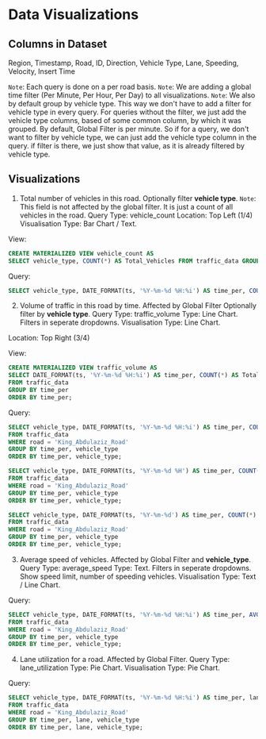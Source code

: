 # Data Visualizations

## Columns in Dataset
Region, Timestamp, Road, ID, Direction, Vehicle Type, Lane, Speeding, Velocity, Insert Time

`Note`: Each query is done on a per road basis.
`Note`: We are adding a global time filter (Per Minute, Per Hour, Per Day) to all visualizations.
`Note`: We also by default group by vehicle type. This way we don't have to add a filter for vehicle type in every query. For queries without the filter, we just add the vehicle type columns, based of some common column, by which it was grouped. By default, Global Filter is per minute. So if for a query, we don't want to filter by vehicle type, we can just add the vehicle type column in the query. if filter is there, we just show that value, as it is already filtered by vehicle type.

## Visualizations
1. Total number of vehicles in this road. Optionally filter **vehicle type**.
`Note`: This field is not affected by the global filter. It is just a count of all vehicles in the road.
Query Type: vehicle_count
Location: Top Left (1/4)
Visualisation Type: Bar Chart / Text.

View:
```sql
CREATE MATERIALIZED VIEW vehicle_count AS
SELECT vehicle_type, COUNT(*) AS Total_Vehicles FROM traffic_data GROUP BY vehicle_type;
```

Query:  
```sql
SELECT vehicle_type, DATE_FORMAT(ts, '%Y-%m-%d %H:%i') AS time_per, COUNT(*) AS Total_Vehicles FROM traffic_data WHERE Road = 'King_Abdulaziz_Road' GROUP BY time_per, vehicle_type ORDER BY time_per, vehicle_type;
```

2. Volume of traffic in this road by time. Affected by Global Filter Optionally filter by **vehicle type**.
Query Type: traffic_volume
Type: Line Chart. Filters in seperate dropdowns.
Visualisation Type: Line Chart.

Location: Top Right (3/4)

View:
```sql
CREATE MATERIALIZED VIEW traffic_volume AS
SELECT DATE_FORMAT(ts, '%Y-%m-%d %H:%i') AS time_per, COUNT(*) AS Total_Vehicles
FROM traffic_data
GROUP BY time_per
ORDER BY time_per;
```

Query:
```sql
SELECT vehicle_type, DATE_FORMAT(ts, '%Y-%m-%d %H:%i') AS time_per, COUNT(*) AS Total_Vehicles
FROM traffic_data
WHERE road = 'King_Abdulaziz_Road'
GROUP BY time_per, vehicle_type
ORDER BY time_per, vehicle_type;

SELECT vehicle_type, DATE_FORMAT(ts, '%Y-%m-%d %H') AS time_per, COUNT(*) AS Total_Vehicles
FROM traffic_data
WHERE road = 'King_Abdulaziz_Road'
GROUP BY time_per, vehicle_type
ORDER BY time_per, vehicle_type;

SELECT vehicle_type, DATE_FORMAT(ts, '%Y-%m-%d') AS time_per, COUNT(*) AS Total_Vehicles
FROM traffic_data
WHERE road = 'King_Abdulaziz_Road'
GROUP BY time_per, vehicle_type
ORDER BY time_per, vehicle_type;
```

3. Average speed of vehicles. Affected by Global Filter and **vehicle_type**.
Query Type: average_speed
Type: Text. Filters in seperate dropdowns. Show speed limit, number of speeding vehicles.
Visualisation Type: Text / Line Chart.

Query:
```sql
SELECT vehicle_type, DATE_FORMAT(ts, '%Y-%m-%d %H:%i') AS time_per, AVG(velocity) AS Average_Speed
FROM traffic_data
WHERE road = 'King_Abdulaziz_Road'
GROUP BY time_per, vehicle_type
ORDER BY time_per, vehicle_type;
```

4.  Lane utilization for a road. Affected by Global Filter.
Query Type: lane_utilization
Type: Pie Chart.
Visualisation Type: Pie Chart.

Query:
```sql
SELECT vehicle_type, DATE_FORMAT(ts, '%Y-%m-%d %H:%i') AS time_per, lane, COUNT(*) AS vehicle_count
FROM traffic_data
WHERE road = 'King_Abdulaziz_Road'
GROUP BY time_per, lane, vehicle_type 
ORDER BY time_per, lane, vehicle_type;
```

